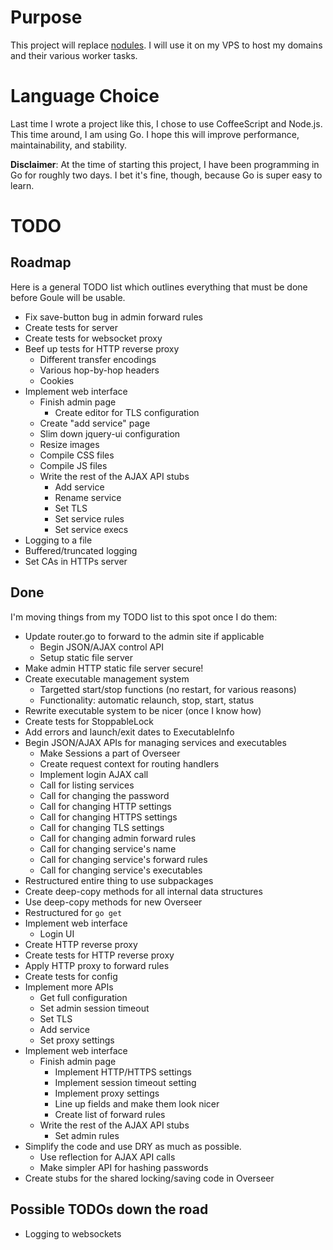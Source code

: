 # Purpose

This project will replace [nodules](https://github.com/unixpickle/nodules). I will use it on my VPS to host my domains and their various worker tasks.

# Language Choice

Last time I wrote a project like this, I chose to use CoffeeScript and Node.js. This time around, I am using Go. I hope this will improve performance, maintainability, and stability.

**Disclaimer**: At the time of starting this project, I have been programming in Go for roughly two days. I bet it's fine, though, because Go is super easy to learn.

# TODO

## Roadmap

Here is a general TODO list which outlines everything that must be done before Goule will be usable.

 * Fix save-button bug in admin forward rules
 * Create tests for server
 * Create tests for websocket proxy
 * Beef up tests for HTTP reverse proxy
   * Different transfer encodings
   * Various hop-by-hop headers
   * Cookies
 * Implement web interface
   * Finish admin page
     * Create editor for TLS configuration
   * Create "add service" page
   * Slim down jquery-ui configuration
   * Resize images
   * Compile CSS files
   * Compile JS files
   * Write the rest of the AJAX API stubs
     * Add service
     * Rename service
     * Set TLS
     * Set service rules
     * Set service execs
 * Logging to a file
 * Buffered/truncated logging
 * Set CAs in HTTPs server

## Done

I'm moving things from my TODO list to this spot once I do them:

 * Update router.go to forward to the admin site if applicable
   * Begin JSON/AJAX control API
   * Setup static file server
 * Make admin HTTP static file server secure!
 * Create executable management system
    * Targetted start/stop functions (no restart, for various reasons)
    * Functionality: automatic relaunch, stop, start, status
 * Rewrite executable system to be nicer (once I know how)
 * Create tests for StoppableLock
 * Add errors and launch/exit dates to ExecutableInfo
 * Begin JSON/AJAX APIs for managing services and executables
   * Make Sessions a part of Overseer
   * Create request context for routing handlers
   * Implement login AJAX call
   * Call for listing services
   * Call for changing the password
   * Call for changing HTTP settings
   * Call for changing HTTPS settings
   * Call for changing TLS settings
   * Call for changing admin forward rules
   * Call for changing service's name
   * Call for changing service's forward rules
   * Call for changing service's executables
 * Restructured entire thing to use subpackages
 * Create deep-copy methods for all internal data structures
 * Use deep-copy methods for new Overseer
 * Restructured for `go get`
 * Implement web interface
   * Login UI
 * Create HTTP reverse proxy
 * Create tests for HTTP reverse proxy
 * Apply HTTP proxy to forward rules
 * Create tests for config
 * Implement more APIs
   * Get full configuration
   * Set admin session timeout
   * Set TLS
   * Add service
   * Set proxy settings
 * Implement web interface
   * Finish admin page
     * Implement HTTP/HTTPS settings
     * Implement session timeout setting
     * Implement proxy settings
     * Line up fields and make them look nicer
     * Create list of forward rules
   * Write the rest of the AJAX API stubs
     * Set admin rules
 * Simplify the code and use DRY as much as possible.
   * Use reflection for AJAX API calls
   * Make simpler API for hashing passwords
* Create stubs for the shared locking/saving code in Overseer

## Possible TODOs down the road

 * Logging to websockets
